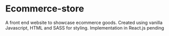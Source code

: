 # Ecommerce-store
A front end website to showcase ecommerce goods.
Created using vanilla Javascript, HTML and SASS for styling.
Implementation in React.js pending
